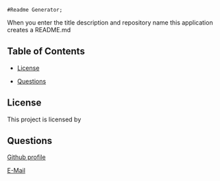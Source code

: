 

    #Readme Generator;



When you enter the title description and repository name this application creates a README.md

## Table of Contents 

  
  - [License](#license)
 
  - [Questions](#questions)


## License

This project is licensed by [](undefined)


## Questions

[Github profile](https://github.com/Nggerber)

[E-Mail](mailto:neal.g.gerber@gmail.com)
  
  
